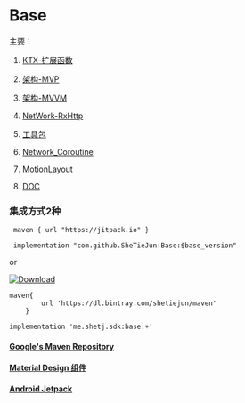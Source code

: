 # Base
主要：
1. [KTX-扩展函数](base/src/main/java/me/shetj/base/ktx)

2. [架构-MVP](base/src/main/java/me/shetj/base/mvp)

3. [架构-MVVM](base/src/main/java/me/shetj/base/mvvm)

4. [NetWork-RxHttp](base/src/main/java/me/shetj/base/network)

5. [工具包](base/src/main/java/me/shetj/base/tools)

6. [Network_Coroutine](base/src/main/java/me/shetj/base/network_coroutine)

7. [MotionLayout](base/src/main/java/me/shetj/base/anim/motion)

8. [DOC](doc)

   
###  集成方式2种

```
 maven { url "https://jitpack.io" }
```

```
 implementation "com.github.SheTieJun:Base:$base_version"
```

or

[![Download](https://api.bintray.com/packages/shetiejun/maven/base/images/download.svg)](https://bintray.com/shetiejun/maven/base/_latestVersion)

```
maven{
        url 'https://dl.bintray.com/shetiejun/maven'
    }
```

```
implementation 'me.shetj.sdk:base:+'
```

#### [Google's Maven Repository ]( https://dl.google.com/dl/android/maven2/index.html)
#### [Material Design 组件](https://material.io/develop/android/)
#### [Android Jetpack](https://developer.android.google.cn/jetpack/)

